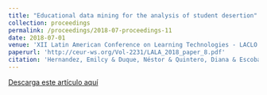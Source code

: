 ```yaml
---
title: "Educational data mining for the analysis of student desertion"
collection: proceedings
permalink: /proceedings/2018-07-proceedings-11
date: 2018-07-01
venue: 'XII Latin American Conference on Learning Technologies - LACLO 2017'
paperurl: 'http://ceur-ws.org/Vol-2231/LALA_2018_paper_8.pdf'
citation: 'Hernandez, Emilcy & Duque, Néstor & Quintero, Diana & Escobar Naranjo, Juan & Ramirez, Juan. (2018). Educational data mining for the analysis of student desertion. LALA 2018'
---
```



<a href ="https://ejhernandezl.github.io/files/AE11_LALA2018.pdf" target="_blank">Descarga este artículo aquí</a>